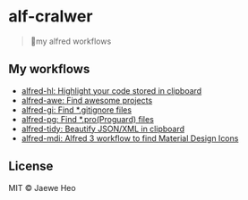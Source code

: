 # alf-cralwer

> 🔧my alfred workflows


## My workflows

- [alfred-hl: Highlight your code stored in clipboard](https://goo.gl/otIk7Y)
- [alfred-awe: Find awesome projects](https://goo.gl/1KdfjE)
- [alfred-gi: Find *.gitignore files](https://goo.gl/nwyoIk)
- [alfred-pg: Find *.pro(Proguard) files](https://goo.gl/yGTM1m)
- [alfred-tidy: Beautify JSON/XML in clipboard](https://goo.gl/9XFz4X)
- [alfred-mdi: Alfred 3 workflow to find Material Design Icons](https://goo.gl/HEbX7B)
 
## License

MIT © Jaewe Heo
